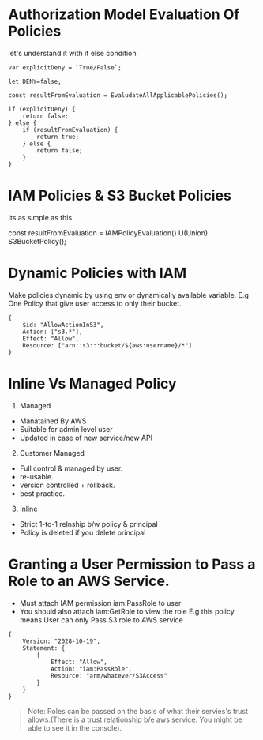 # Authorization Model Evaluation Of Policies

let's understand it with if else condition

```
var explicitDeny = `True/False`;

let DENY=false;

const resultFromEvaluation = EvaludateAllApplicablePolicies();

if (explicitDeny) {
    return false;
} else {
    if (resultFromEvaluation) {
        return true;
    } else {
        return false;
    }
}
```

# IAM Policies & S3 Bucket Policies
Its as simple as this

const resultFromEvaluation = IAMPolicyEvaluation() U(Union) S3BucketPolicy();

# Dynamic Policies with IAM
Make policies dynamic by using env or dynamically available variable.
E.g One Policy that give user access to only their bucket.
```
{
    $id: "AllowActionInS3",
    Action: ["s3.*"],
    Effect: "Allow",
    Resource: ["arn::s3:::bucket/${aws:username}/*"]
}
```

# Inline Vs Managed Policy
1. Managed
- Manatained By AWS
- Suitable for admin level user
- Updated in case of new service/new API
2. Customer Managed
- Full control & managed by user.
- re-usable.
- version controlled + rollback.
- best practice.
3. Inline
- Strict 1-to-1 relnship b/w policy & principal
- Policy is deleted if you delete principal

# Granting a User Permission to Pass a Role to an AWS Service.
- Must attach IAM permission
iam:PassRole to user
- You should also attach iam:GetRole to view the role
E.g this policy means User can only Pass S3 role to AWS service
```
{
    Version: "2028-10-19",
    Statement: {
        {
            Effect: "Allow",
            Action: "iam:PassRole",
            Resource: "arm/whatever/S3Access"
        }
    }
}
```

> Note: Roles can be passed on the basis of what their servies's trust allows.(There is a trust relationship b/e aws service. You might be able to see it in the console). 